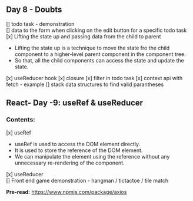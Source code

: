 ## Day 8 - Doubts

[] todo task - demonstration  
[] data to the form when clicking on the edit button for a specific todo task
[x] Lifting the state up and passing data from the child to parent

- Lifting the state up is a technique to move the state fro the child component to a higher-level parent component in the component tree.
- So that, all the child components can access the state and update the state.

[x] useReducer hook
[x] closure
[x] filter in todo task
[x] context api with fetch - example
[] stack data structures to find valid parantheses

## React- Day -9: useRef & useReducer

### Contents:

[x] useRef

- useRef is used to access the DOM element directly.
- It is used to store the reference of the DOM element.
- We can manipulate the element using the reference without any unnecessary re-rendering of the component.

[x] useReducer  
[] Front end game demonstration - hangman / tictactoe / tile match

**Pre-read:**
https://www.npmjs.com/package/axios
